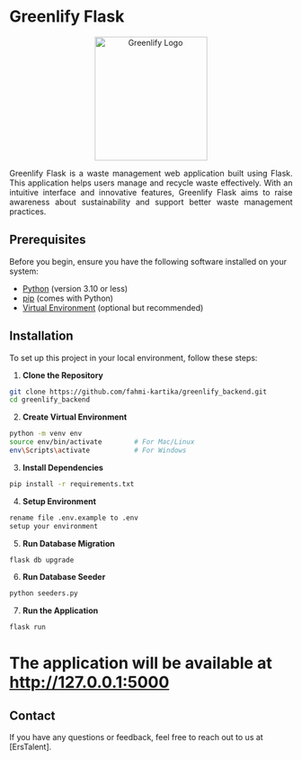 # Greenlify Flask

<p align="center">
  <img src="https://ik.imagekit.io/3s8oi0rad/Members/logo-erstalent.png?updatedAt=1734036269066" alt="Greenlify Logo" width="200" height="220">
</p>
<p align="justify">
Greenlify Flask is a waste management web application built using Flask. This application helps users manage and recycle waste effectively. With an intuitive interface and innovative features, Greenlify Flask aims to raise awareness about sustainability and support better waste management practices.
</p>

## Prerequisites

Before you begin, ensure you have the following software installed on your system:

- [Python](https://www.python.org/) (version 3.10 or less)
- [pip](https://pip.pypa.io/) (comes with Python)
- [Virtual Environment](https://docs.python.org/3/library/venv.html) (optional but recommended)

## Installation

To set up this project in your local environment, follow these steps:

1. **Clone the Repository**
```bash
git clone https://github.com/fahmi-kartika/greenlify_backend.git
cd greenlify_backend
```

2. **Create Virtual Environment**
```bash
python -m venv env
source env/bin/activate        # For Mac/Linux
env\Scripts\activate           # For Windows
```

3. **Install Dependencies**
```bash
pip install -r requirements.txt
```

4. **Setup Environment**
```bash
rename file .env.example to .env
setup your environment
```

5. **Run Database Migration**
```bash
flask db upgrade
```

6. **Run Database Seeder**
```bash
python seeders.py
```

7. **Run the Application**
```bash
flask run
```

# The application will be available at http://127.0.0.1:5000

## Contact

If you have any questions or feedback, feel free to reach out to us at [ErsTalent].
